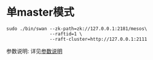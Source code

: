 # 单master模式

```
sudo ./bin/swan --zk-path=zk://127.0.0.1:2181/mesos\
                --raftid=1 \
                --raft-cluster=http://127.0.0.1:2111
```
参数说明:
    详见[参数说明](explain.md)
